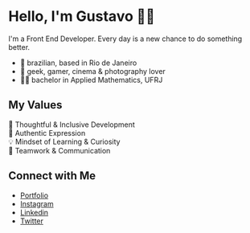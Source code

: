# Hello, I'm Gustavo 👋🏻

I'm a Front End Developer. Every day is a new chance to do something better.

- 🏡 brazilian, based in Rio de Janeiro
- 💜 geek, gamer, cinema & photography lover
- 👩‍🎓 bachelor in Applied Mathematics, UFRJ

## My Values
🧠 Thoughtful & Inclusive Development <br/>
🖤 Authentic Expression <br/>
💡 Mindset of Learning & Curiosity <br/>
🙌 Teamwork & Communication

## Connect with Me
- [Portfolio](https://www.scafeli.com.br/) <br/>
- [Instagram](https://www.instagram.com/gustavoscafeli) <br/>
- [Linkedin](https://www.linkedin.com/in/gustavoscafeli/) <br/>
- [Twitter](https://twitter.com/gustavoscafeli) <br/>

